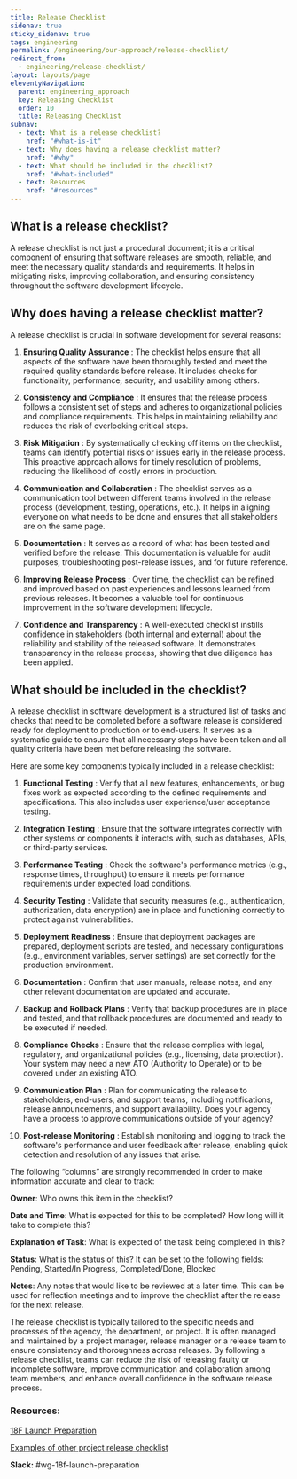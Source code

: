 ```yaml
---
title: Release Checklist
sidenav: true
sticky_sidenav: true
tags: engineering
permalink: /engineering/our-approach/release-checklist/
redirect_from:
  - engineering/release-checklist/
layout: layouts/page
eleventyNavigation:
  parent: engineering_approach
  key: Releasing Checklist
  order: 10
  title: Releasing Checklist
subnav:
  - text: What is a release checklist?
    href: "#what-is-it"
  - text: Why does having a release checklist matter?
    href: "#why"
  - text: What should be included in the checklist?
    href: "#what-included"
  - text: Resources
    href: "#resources"
---
```

## What is a release checklist?

A release checklist is not just a procedural document; it is a critical component of ensuring that software releases are smooth, reliable, and meet the necessary quality standards and requirements. It helps in mitigating risks, improving collaboration, and ensuring consistency throughout the software development lifecycle.

## Why does having a release checklist matter?

A release checklist is crucial in software development for several reasons:

1. **Ensuring Quality Assurance** : The checklist helps ensure that all aspects of the software have been thoroughly tested and meet the required quality standards before release. It includes checks for functionality, performance, security, and usability among others.

2.  **Consistency and Compliance** : It ensures that the release process follows a consistent set of steps and adheres to organizational policies and compliance requirements. This helps in maintaining reliability and reduces the risk of overlooking critical steps.

3.  **Risk Mitigation** : By systematically checking off items on the checklist, teams can identify potential risks or issues early in the release process. This proactive approach allows for timely resolution of problems, reducing the likelihood of costly errors in production.

4.  **Communication and Collaboration** : The checklist serves as a communication tool between different teams involved in the release process (development, testing, operations, etc.). It helps in aligning everyone on what needs to be done and ensures that all stakeholders are on the same page.

5.  **Documentation** : It serves as a record of what has been tested and verified before the release. This documentation is valuable for audit purposes, troubleshooting post-release issues, and for future reference.

6.  **Improving Release Process** : Over time, the checklist can be refined and improved based on past experiences and lessons learned from previous releases. It becomes a valuable tool for continuous improvement in the software development lifecycle.

7.  **Confidence and Transparency** : A well-executed checklist instills confidence in stakeholders (both internal and external) about the reliability and stability of the released software. It demonstrates transparency in the release process, showing that due diligence has been applied.



## What should be included in the checklist?

A release checklist in software development is a structured list of tasks and checks that need to be completed before a software release is considered ready for deployment to production or to end-users. It serves as a systematic guide to ensure that all necessary steps have been taken and all quality criteria have been met before releasing the software. 

Here are some key components typically included in a release checklist:

1.  **Functional Testing** : Verify that all new features, enhancements, or bug fixes work as expected according to the defined requirements and specifications. This also includes user experience/user acceptance testing. 

2.  **Integration Testing** : Ensure that the software integrates correctly with other systems or components it interacts with, such as databases, APIs, or third-party services.

3.  **Performance Testing** : Check the software's performance metrics (e.g., response times, throughput) to ensure it meets performance requirements under expected load conditions.

4.  **Security Testing** : Validate that security measures (e.g., authentication, authorization, data encryption) are in place and functioning correctly to protect against vulnerabilities.

5.  **Deployment Readiness** : Ensure that deployment packages are prepared, deployment scripts are tested, and necessary configurations (e.g., environment variables, server settings) are set correctly for the production environment.

6.  **Documentation** : Confirm that user manuals, release notes, and any other relevant documentation are updated and accurate.

7.  **Backup and Rollback Plans** : Verify that backup procedures are in place and tested, and that rollback procedures are documented and ready to be executed if needed.

8.  **Compliance Checks** : Ensure that the release complies with legal, regulatory, and organizational policies (e.g., licensing, data protection). Your system may need a new ATO (Authority to Operate) or to be covered under an existing ATO. 

9.  **Communication Plan** : Plan for communicating the release to stakeholders, end-users, and support teams, including notifications, release announcements, and support availability. Does your agency have a process to approve communications outside of your agency?

10.  **Post-release Monitoring** : Establish monitoring and logging to track the software's performance and user feedback after release, enabling quick detection and resolution of any issues that arise.


The following “columns” are strongly recommended in order to make information accurate and clear to track:

**Owner**: Who owns this item in the checklist?

**Date and Time**: What is expected for this to be completed? How long will it take to complete this?

**Explanation of Task**: What is expected of the task being completed in this?

**Status**: What is the status of this? It can be set to the following fields: Pending, Started/In Progress, Completed/Done, Blocked

**Notes**: Any notes that would like to be reviewed at a later time. This can be used for reflection meetings and to improve the checklist after the release for the next release.


The release checklist is typically tailored to the specific needs and processes of the agency, the department, or project. It is often managed and maintained by a project manager, release manager or a release team to ensure consistency and thoroughness across releases. By following a release checklist, teams can reduce the risk of releasing faulty or incomplete software, improve communication and collaboration among team members, and enhance overall confidence in the software release process.

### Resources:
[18F Launch Preparation](https://docs.google.com/document/d/1gJcvQ-o0DMEUY3m19KGPw8y6qFPvdX7FWC6OSlURRmM/edit)

[Examples of other project release checklist](https://drive.google.com/drive/folders/1zpBpZ9OjfHDuCJIrF8Uqzuu7VsdZ1s8-)

**Slack:** #wg-18f-launch-preparation